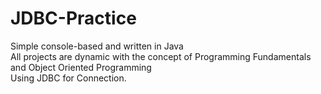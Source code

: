 # JDBC-Practice

Simple console-based and written in Java\
All projects are dynamic with the concept of Programming Fundamentals and Object Oriented Programming\
Using JDBC for Connection.
